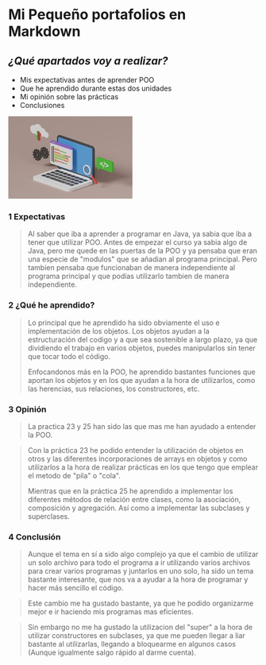 # **Mi Pequeño portafolios en Markdown**

## _¿Qué apartados voy a realizar?_

- Mis expectativas antes de aprender POO 
- Que he aprendido durante estas dos unidades
- Mi opinión sobre las prácticas
- Conclusiones

![Error al cargar la imagen ](POO.jpg)

### 1 Expectativas 
>Al saber que iba a aprender a programar en Java, ya sabia que iba a tener que utilizar POO.
>Antes de empezar el curso ya sabia algo de Java, pero me quede en las puertas de la POO y ya pensaba
>que eran una especie de "modulos" que se añadian al programa principal.
>Pero tambien pensaba que funcionaban de manera independiente al programa principal y que podías utilizarlo
>tambien de manera independiente.

### 2 ¿Qué he aprendido?
>Lo principal que he aprendido ha sido obviamente el uso e implementación de los objetos. Los objetos 
>ayudan a la estructuración del codigo y a que sea sostenible a largo plazo, ya que dividiendo el trabajo
>en varios objetos, puedes manipularlos sin tener que tocar todo el código.
>
>Enfocandonos más en la POO, he aprendido bastantes funciones que aportan los objetos y en los que ayudan
>a la hora de utilizarlos, como las herencias, sus relaciones, los constructores, etc.

### 3 Opinión
>La practica 23 y 25 han sido las que mas me han ayudado a entender la POO.

>Con la práctica 23 he podido entender la utilización de objetos en otros y las diferentes incorporaciones de arrays en objetos y como utilizarlos a la hora de realizar prácticas en los que tengo que emplear el metodo de "pila" o "cola".
>
>Mientras que en la práctica 25 he aprendido a implementar los diferentes métodos de relación entre clases, como la asociación, composición y agregación. Así como a implementar las subclases y superclases.
### 4 Conclusión
>Aunque el tema en sí a sido algo complejo ya que el cambio de utilizar un solo archivo para todo el programa a ir utilizando varios archivos para crear varios programas y juntarlos en uno solo, ha sido un tema bastante interesante, que nos va a ayudar a la hora de programar y hacer más sencillo el código.

>Este cambio me ha gustado bastante, ya que he podido organizarme mejor e ir haciendo mis programas mas eficientes.

>Sin embargo no me ha gustado la utilizacion del "super" a la hora de utilizar constructores en subclases, ya que me pueden llegar a liar bastante al utilizarlas, llegando a bloquearme en algunos casos (Aunque igualmente salgo rápido al darme cuenta).